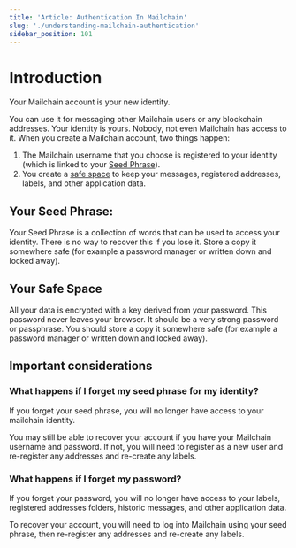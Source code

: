 ```yaml
---
title: 'Article: Authentication In Mailchain'
slug: './understanding-mailchain-authentication'
sidebar_position: 101
---
```


# Introduction

Your Mailchain account is your new identity.

You can use it for messaging other Mailchain users or any blockchain addresses. Your identity is yours. Nobody, not even Mailchain has access to it. When you create a Mailchain account, two things happen:

1. The Mailchain username that you choose is registered to your identity (which is linked to your [Seed Phrase](#your-seed-phrase)).
1. You create a [safe space](#your-safe-space) to keep your messages, registered addresses, labels, and other application data.

## Your Seed Phrase:

Your Seed Phrase is a collection of words that can be used to access your identity. There is no way to recover this if you lose it. Store a copy it somewhere safe (for example a password manager or written down and locked away).

## Your Safe Space

All your data is encrypted with a key derived from your password. This password never leaves your browser. It should be a very strong password or passphrase. You should store a copy it somewhere safe (for example a password manager or written down and locked away).

## Important considerations

### What happens if I forget my seed phrase for my identity?

If you forget your seed phrase, you will no longer have access to your mailchain identity.

You may still be able to recover your account if you have your Mailchain username and password. If not, you will need to register as a new user and re-register any addresses and re-create any labels.

### What happens if I forget my password?

If you forget your password, you will no longer have access to your labels, registered addresses folders, historic messages, and other application data.

To recover your account, you will need to log into Mailchain using your seed phrase, then re-register any addresses and re-create any labels.
